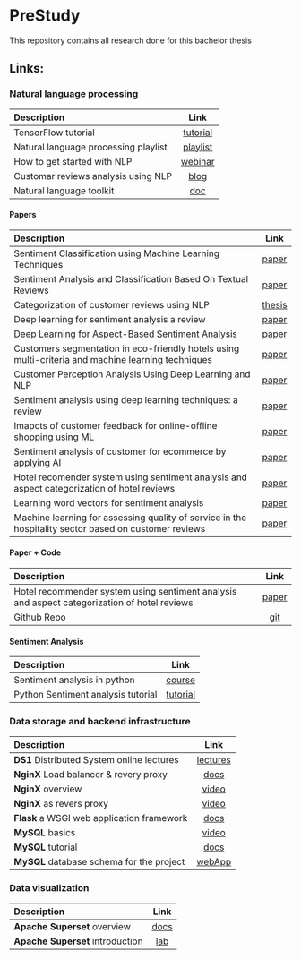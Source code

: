 # PreStudy
This repository contains all research done for this bachelor thesis

## Links:


### Natural language processing
| Description |  Link  
|:-----|:--------:
| TensorFlow tutorial                               | [tutorial](https://www.tensorflow.org/tutorials) 
| Natural language processing playlist              | [playlist](https://www.youtube.com/playlist?list=PLQY2H8rRoyvzDbLUZkbudP-MFQZwNmU4S)
| How to get started with NLP                       | [webinar](https://www.brighttalk.com/webcast/17108/404610)
| Customar reviews analysis using NLP               | [blog](https://www.diva-portal.org/smash/get/diva2:1586228/FULLTEXT01.pdf)
| Natural language toolkit                          | [doc](https://www.nltk.org/index.html)

#### Papers
| Description |  Link
|:-----|:--------:
| Sentiment Classification using Machine Learning Techniques        | [paper](https://arxiv.org/pdf/cs/0205070.pdf)
| Sentiment Analysis and Classification Based On Textual Reviews    | [paper](https://ieeexplore.ieee.org/stamp/stamp.jsp?tp=&arnumber=6508366)
| Categorization of customer reviews using NLP                      | [thesis](https://www.diva-portal.org/smash/get/diva2:1586228/FULLTEXT01.pdf)
| Deep learning for sentiment analysis a review                     | [paper](https://wires.onlinelibrary.wiley.com/doi/pdf/10.1002/widm.1171)
| Deep Learning for Aspect-Based Sentiment Analysis                 | [paper](https://www.sciencedirect.com/science/article/pii/S0957417418306456)
| Customers segmentation in eco-friendly hotels using multi-criteria and machine learning techniques | [paper](https://www.sciencedirect.com/science/article/pii/S0160791X21000038)
| Customer Perception Analysis Using Deep Learning and NLP          | [paper](https://www.sciencedirect.com/science/article/pii/S1877050918319999)
| Sentiment analysis using deep learning techniques: a review       | [paper](https://www.researchgate.net/profile/Amna-Noureen/publication/318096420_Sentiment_Analysis_Using_Deep_Learning_Techniques_A_Review/links/596509014585157fcc5e3595/Sentiment-Analysis-Using-Deep-Learning-Techniques-A-Review.pdf)
| Imapcts of customer feedback for online-offline shopping using ML | [paper](https://ieeexplore.ieee.org/stamp/stamp.jsp?tp=&arnumber=9591939)
| Sentiment analysis of customer for ecommerce by applying AI       | [paper](https://ieeexplore.ieee.org/stamp/stamp.jsp?tp=&arnumber=9693026)
| Hotel recomender system using sentiment analysis and aspect categorization of hotel reviews       | [paper](https://www.sciencedirect.com/science/article/pii/S1568494620308735?via%3Dihub)
| Learning word vectors for sentiment analysis                      | [paper](http://ai.stanford.edu/~amaas/papers/wvSent_acl2011.pdf)
| Machine learning for assessing quality of service in the hospitality sector based on customer reviews | [paper](https://arxiv.org/pdf/2107.10328.pdf)

#### Paper + Code
| Description |  Link
|:-----|:--------:
| Hotel recommender system using sentiment analysis and aspect categorization of hotel reviews          | [paper](https://www.sciencedirect.com/science/article/pii/S1568494620308735?via%3Dihub)
| Github Repo                                                                                           | [git](https://github.com/garain/Hotel-Recommender-System)
#### Sentiment Analysis
| Description |  Link
|:-----|:--------:
| Sentiment analysis in python                      | [course](https://www.datacamp.com/courses/sentiment-analysis-in-python?utm_source=adwords_ppc&utm_medium=cpc&utm_campaignid=898687156&utm_adgroupid=48303643819&utm_device=c&utm_keyword=&utm_matchtype=&utm_network=g&utm_adpostion=&utm_creative=255798221920&utm_targetid=aud-392016246653:dsa-498578056204&utm_loc_interest_ms=&utm_loc_physical_ms=1030659&gclid=Cj0KCQiAr5iQBhCsARIsAPcwROM22qKR8RmB5OtgGW-i6ks2iGoFILvBRC8rAdrb5fWlULv1rq_uUhsaArzyEALw_wcB)
| Python Sentiment analysis tutorial                | [tutorial](https://www.datacamp.com/community/tutorials/simplifying-sentiment-analysis-python)



### Data storage and backend infrastructure
| Description |  Link  
|:-----|:--------:
| **DS1** Distributed System online lectures            | [lectures](https://dsl.hsr.ch/lect/fs21/) 
| **NginX** Load balancer & revery proxy                | [docs](https://docs.nginx.com) 
| **NginX** overview                                    | [video](https://www.youtube.com/watch?v=JKxlsvZXG7c) 
| **NginX** as revers proxy                             | [video](https://www.youtube.com/watch?v=QdHvS0D1zAI) 
| **Flask** a WSGI web application framework            | [docs](https://flask.palletsprojects.com/en/2.0.x/#api-reference) 
| **MySQL** basics                                      | [video](https://www.youtube.com/watch?v=Cz3WcZLRaWc) 
| **MySQL** tutorial                                    | [docs](https://dev.mysql.com/doc/refman/8.0/en/tutorial.html) 
| **MySQL** database schema for the project             | [webApp](https://drawsql.app/ba2022/diagrams/hotelreviews) 


### Data visualization
| Description |  Link  
|:-----|:--------:
| **Apache Superset** overview            | [docs](https://superset.apache.org/docs/intro) 
| **Apache Superset** introduction        | [lab](https://gitlab.ost.ch/db/datana/-/blob/master/Uebungen/01_BI_dashboards/BI_DataViz.adoc) 